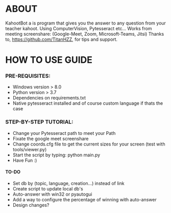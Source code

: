# ABOUT #

KahootBot a is program that gives you the answer to any question from your teacher kahoot.
Using ComputerVision, Pytesseract etc...
Works from meeting screenshare: (Google-Meet, Zoom, Microsoft-Teams, Jitsi)
Thanks to, https://github.com/TitanHZZ, for tips and support.

# HOW TO USE GUIDE #

 ### PRE-REQUISITES: ###
- Windows version > 8.0
- Python version > 3.7
- Dependencies on requirements.txt
- Native pytesseract installed and of course custom language if thats the case


 ### STEP-BY-STEP TUTORIAL: ###
- Change your Pytesseract path to meet your Path
- Fixate the google meet screenshare
- Change coords.cfg file to get the current sizes for your screen (test with tools/viewer.py)
- Start the script by typing: python main.py 
- Have Fun :)



#### TO-DO ####
- Set db by (topic, language, creation...) instead of link
- Create script to update local db's
- Auto-answer with win32 or pyautogui
- Add a way to configure the percentage of winning with auto-answer
- Design changes?
